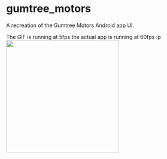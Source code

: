 # gumtree_motors

A recreation of the Gumtree Motors Android app UI.

The GIF is running at 5fps the actual app is running at 60fps :p
<img src="app_in_action_.gif" width="300">
